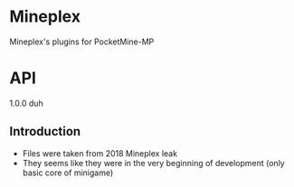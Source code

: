 # Mineplex

Mineplex's plugins for PocketMine-MP

# API 

1.0.0 duh

## Introduction

- Files were taken from 2018 Mineplex leak
- They seems like they were in the very beginning of development (only basic core of minigame)
